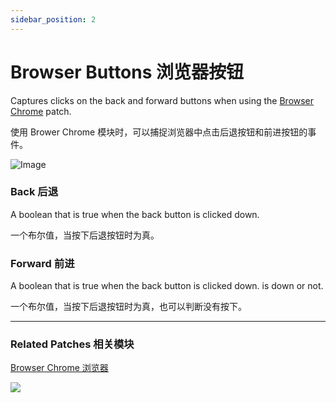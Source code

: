 ```yaml
---
sidebar_position: 2
---
```


# Browser Buttons 浏览器按钮

Captures clicks on the back and forward buttons when using the [Browser Chrome](./Browser%20Chrome.md) patch.

使用 Brower Chrome 模块时，可以捕捉浏览器中点击后退按钮和前进按钮的事件。

![Image](https://s3.us-west-2.amazonaws.com/secure.notion-static.com/16e48d02-40cc-44a2-8538-e1d54545c1b2/Untitled.png?X-Amz-Algorithm=AWS4-HMAC-SHA256&X-Amz-Content-Sha256=UNSIGNED-PAYLOAD&X-Amz-Credential=AKIAT73L2G45EIPT3X45%2F20220602%2Fus-west-2%2Fs3%2Faws4_request&X-Amz-Date=20220602T165212Z&X-Amz-Expires=86400&X-Amz-Signature=5ae13ee2c0ea2726b0b0250492f6e94ac41ab12f9d0cb82e156c0e5d5254cd7f&X-Amz-SignedHeaders=host&response-content-disposition=filename%20%3D%22Untitled.png%22&x-id=GetObject)

### Back 后退

A boolean that is true when the back button is clicked down.

一个布尔值，当按下后退按钮时为真。

### Forward 前进

A boolean that is true when the back button is clicked down. is down or not.

一个布尔值，当按下后退按钮时为真，也可以判断没有按下。

------

### Related Patches 相关模块

[Browser Chrome 浏览器](./Browser%20Chrome.md)

![](https://s3.us-west-2.amazonaws.com/secure.notion-static.com/6a26cf57-2980-4c58-b2e1-b717d33edfb4/Untitled.png?X-Amz-Algorithm=AWS4-HMAC-SHA256&X-Amz-Content-Sha256=UNSIGNED-PAYLOAD&X-Amz-Credential=AKIAT73L2G45EIPT3X45%2F20220602%2Fus-west-2%2Fs3%2Faws4_request&X-Amz-Date=20220602T165316Z&X-Amz-Expires=86400&X-Amz-Signature=08282fadfb8c5947c1757d4673eb6ad3daf52b9816d1c22368c646112dfcf74d&X-Amz-SignedHeaders=host&response-content-disposition=filename%20%3D%22Untitled.png%22&x-id=GetObject)
